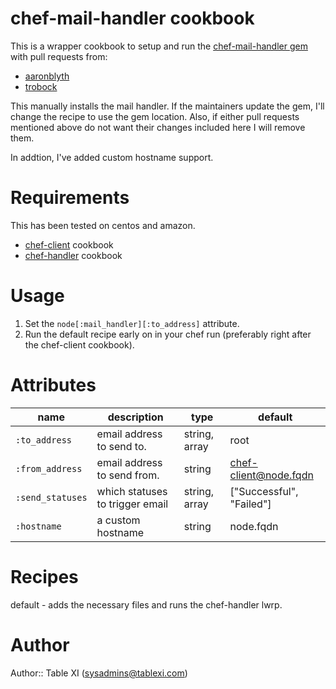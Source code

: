 # chef-mail-handler cookbook

This is a wrapper cookbook to setup and run the [chef-mail-handler gem](http://github.com/kisoku/chef-handler-mail) with pull requests from:

* [aaronblyth](http://github.com/kisoku/chef-handler-mail/pull/3)
* [trobock](http://github.com/kisoku/chef-handler-mail/pull/5)

This manually installs the mail handler.  If the maintainers update the gem, I'll change the recipe to use the gem location. Also, if either pull requests mentioned above do not want their changes included here I will remove them.

In addtion, I've added custom hostname support.

# Requirements

This has been tested on centos and amazon.

* [chef-client](http://github.com/opscode-cookbooks/chef-client) cookbook
* [chef-handler](http://github.com/opscode-cookbooks/chef-handler) cookbook

# Usage

1. Set the `node[:mail_handler][:to_address]` attribute.
2. Run the default recipe early on in your chef run (preferably right after the chef-client cookbook).

# Attributes

name | description | type | default
--- | --- | --- | ---
`:to_address` | email address to send to. |  string, array | root
`:from_address` | email address to send from. |  string | chef-client@node.fqdn
`:send_statuses` | which statuses to trigger email | string, array | ["Successful", "Failed"]
`:hostname` | a custom hostname | string | node.fqdn

# Recipes

default - adds the necessary files and runs the chef-handler lwrp.

# Author

Author:: Table XI (<sysadmins@tablexi.com>)

